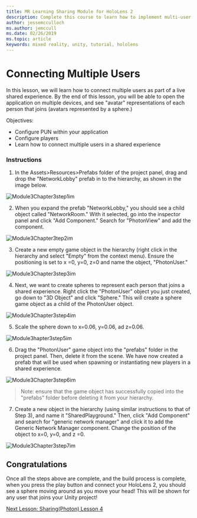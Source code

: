 ```yaml
---
title: MR Learning Sharing Module for HoloLens 2
description: Complete this course to learn how to implement multi-user shared experiences within a HoloLens 2 application.
author: jessemcculloch
ms.author: jemccull
ms.date: 02/26/2019
ms.topic: article
keywords: mixed reality, unity, tutorial, hololens
---
```


# **Connecting Multiple Users** 

In this lesson, we will learn how to connect multiple users as part of a live shared experience. By the end of this lesson, you will be able to open the application on multiple devices, and see "avatar" representations of each person that joins (avatars represented by a sphere.) 

Objectives:

- Configure PUN within your application
- Configure players
- Learn how to connect multiple users in a shared experience

### Instructions

1. In the Assets>Resources>Prefabs folder of the project panel, drag and drop the "NetworkLobby" prefab in to the hierarchy, as shown in the image below.


![Module3Chapter3step1im](images/module3chapter3step1im.PNG)

2. When you expand the prefab "NetworkLobby," you should see a child object called "NetworkRoom." With it selected, go into the inspector panel and click "Add Component." Search for "PhotonView" and add the component.

![Module3Chapter3tep2im](images/module3chapter3step2im.PNG)

3. Create a new empty game object in the hierarchy (right click in the hierarchy and select "Empty" from the context menu). Ensure the positioning is set to x =0, y=0, z=0 and name the object, "PhotonUser."

![Module3Chapter3step3im](images/module3chapter3step3im.PNG)

4. Next, we want to create spheres to represent each person that joins a shared experience. Right click the "PhotonUser" object you just created, go down to "3D Object" and click "Sphere." This will create a sphere game object as a child of the PhotonUser object.

![Module3Chapter3step4im](images/module3chapter3step4im.PNG)

5. Scale the sphere down to x=0.06, y=0.06, ad z=0.06.

![Module3hapter3step5im](images/module3chapter3step5im.PNG)

6. Drag the "PhotonUser" game object into the "prefabs" folder in the project panel. Then, delete it from the scene. We have now created a prefab that will be used when spawning or instantiating new players in a shared experience.

![Module3Chapter3step6im](images/module3chapter3step6im.PNG)

> Note: ensure that the game object has successfully copied into the "prefabs" folder before deleting it from your hierarchy.

7. Create a new object in the hierarchy (using similar instructions to that of Step 3), and name it "SharedPlayground." Then, click "Add Component" and search for "generic network manager" and click it to add the Generic Network Manager component. Change the position of the object to x=0, y=0, and z =0.

![Module3Chapter3step7im](images/module3chapter3step7im.PNG)


## Congratulations

Once all the steps above are complete, and the build process is complete, when you press the play button and connect your HoloLens 2, you should see a sphere moving around as you move your head! This will be shown for any user that joins your Unity project!

[Next Lesson: Sharing(Photon) Lesson 4](mrlearning-sharing(photon)-ch4.md)

